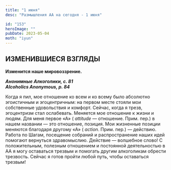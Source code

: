 ```yaml
---
title: "1 июня"
desc: "Размышления АА на сегодня - 1 июня"

id: "153"
heroImage: ""
pubDate: 2023-05-04
moth: "iyun"
---
```


## ИЗМЕНИВШИЕСЯ ВЗГЛЯДЫ

**Изменится наше мировоззрение.**

**_Анонимные Алкоголики, с. 81  
Alcoholics Anonymous, p. 84_**

Когда я пил, мое отношение ко всем и ко всему было абсолютно эгоистичным и
эгоцентричным: на первом месте стояли мои собственные удовольствия и комфорт.
Сейчас, когда я трезв, эгоцентризм стал ослабевать. Меняется мое отношение к
жизни и людям. Для меня первое «А» ( _attitude_ — отношение. Прим. пер.) в
нашем названии — это отношение, позиция. Мои жизненные позиции меняются
благодаря другому «А» ( _action_. Прим. пер.) — действию. Работа по Шагам,
посещение собраний и распространение наших идей помогают вернуться
здравомыслию. Действие — волшебное слово! С положительным, полезным отношением
и постоянной деятельностью в АА я могу оставаться трезвым и помогать другим
алкоголикам обрести трезвость. Сейчас я готов пройти любой путь, чтобы
оставаться трезвым!
